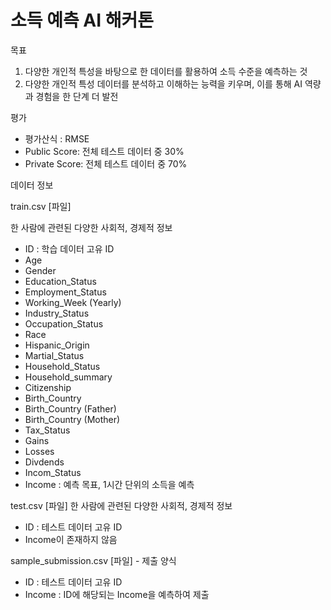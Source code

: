 # 소득 예측 AI 해커톤

목표

1. 다양한 개인적 특성을 바탕으로 한 데이터를 활용하여 소득 수준을 예측하는 것
2. 다양한 개인적 특성 데이터를 분석하고 이해하는 능력을 키우며, 이를 통해 AI 역량과 경험을 한 단계 더 발전


평가 
- 평가산식 : RMSE
- Public Score: 전체 테스트 데이터 중 30%
- Private Score: 전체 테스트 데이터 중 70%


데이터 정보

train.csv [파일]

한 사람에 관련된 다양한 사회적, 경제적 정보

- ID : 학습 데이터 고유 ID
- Age
- Gender
- Education_Status
- Employment_Status
- Working_Week (Yearly)
- Industry_Status
- Occupation_Status
- Race
- Hispanic_Origin
- Martial_Status
- Household_Status
- Household_summary
- Citizenship
- Birth_Country
- Birth_Country (Father)
- Birth_Country (Mother)
- Tax_Status
- Gains
- Losses
- Divdends
- Incom_Status
- Income : 예측 목표, 1시간 단위의 소득을 예측


test.csv [파일]
한 사람에 관련된 다양한 사회적, 경제적 정보
- ID : 테스트 데이터 고유 ID
- Income이 존재하지 않음


sample_submission.csv [파일] - 제출 양식
- ID : 테스트 데이터 고유 ID
- Income : ID에 해당되는 Income을 예측하여 제출